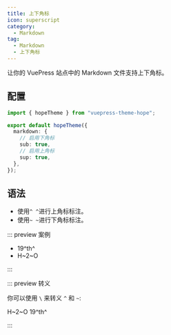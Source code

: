 ```yaml
---
title: 上下角标
icon: superscript
category:
  - Markdown
tag:
  - Markdown
  - 上下角标
---
```


让你的 VuePress 站点中的 Markdown 文件支持上下角标。

<!-- more -->

## 配置

```ts twoslash {6,8} title=".vuepress/theme.ts"
import { hopeTheme } from "vuepress-theme-hope";

export default hopeTheme({
  markdown: {
    // 启用下角标
    sub: true,
    // 启用上角标
    sup: true,
  },
});
```

## 语法

- 使用`^ ^`进行上角标标注。
- 使用`~ ~`进行下角标标注。

::: preview 案例

- 19^th^
- H~2~O

:::

::: preview 转义

你可以使用 `\` 来转义 `^` 和 `~`:

H\~2~O 19\^th^

:::
